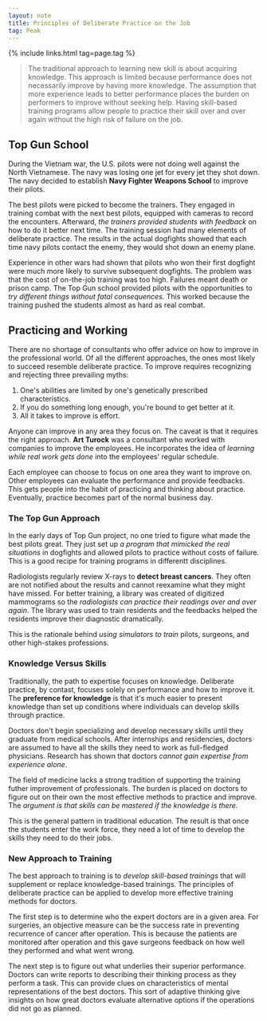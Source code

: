 ```yaml
---
layout: note
title: Principles of Deliberate Practice on the Job
tag: Peak
---
```


{% include links.html tag=page.tag %}

> The traditional approach to learning new skill is about acquiring knowledge. This approach is limited because performance does not necessarily improve by having more knowledge. The assumption that more experience leads to better performance places the burden on performers to improve without seeking help. Having skill-based training programs allow people to practice their skill over and over again without the high risk of failure on the job.

## Top Gun School

During the Vietnam war, the U.S. pilots were not doing well against the North Vietnamese. The navy was losing one jet for every jet they shot down. The navy decided to establish **Navy Fighter Weapons School** to improve their pilots.

The best pilots were picked to become the trainers. They engaged in training combat with the next best pilots, equipped with cameras to record the encounters. Afterward, *the trainers provided students with feedback* on how to do it better next time. The training session had many elements of deliberate practice. The results in the actual dogfights showed that each time navy pilots contact the enemy, they would shot down an enemy plane.

Experience in other wars had shown that pilots who won their first dogfight were much more likely to survive subsequent dogfights. The problem was that the cost of on-the-job training was too high. Failures meant death or prison camp. The Top Gun school provided pilots with the opportunities to *try different things without fatal consequences*. This worked because the training pushed the students almost as hard as real combat.

## Practicing and Working

There are no shortage of consultants who offer advice on how to improve in the professional world. Of all the different approaches, the ones most likely to succeed resemble deliberate practice. To improve requires recognizing and rejecting three prevailing myths:

1. One's abilities are limited by one's genetically prescribed characteristics.
2. If you do something long enough, you're bound to get better at it.
3. All it takes to improve is effort.

Anyone can improve in any area they focus on. The caveat is that it requires the right approach. **Art Turock** was a consultant who worked with companies to improve the employees. He incorporates the idea of *learning while real work gets done* into the employees' regular schedule.

Each employee can choose to focus on one area they want to improve on. Other employees can evaluate the performance and provide feedbacks. This gets people into the habit of practicing and thinking about practice. Eventually, practice becomes part of the normal business day.

### The Top Gun Approach

In the early days of Top Gun project, no one tried to figure what made the best pilots great. They just set up *a program that mimicked the real situations* in dogfights and allowed pilots to practice without costs of failure. This is a good recipe for training programs in differentt disciplines.

Radiologists regularly review X-rays to **detect breast cancers**. They often are not notified about the results and cannot reexamine what they might have missed. For better training, a library was created of digitized mammograms so the *radiologists can practice their readings over and over again*. The library was used to train residents and the feedbacks helped the residents improve their diagnostic dramatically.

This is the rationale behind *using simulators to train* pilots, surgeons, and other high-stakes professions.

### Knowledge Versus Skills

Traditionally, the path to expertise focuses on knowledge. Deliberate practice, by contast, focuses solely on performance and how to improve it. The **preference for knowledge** is that it's much easier to present knowledge than set up conditions where individuals can develop skills through practice.

Doctors don't begin specializing and develop necessary skills until they graduate from medical schools. After internships and residencies, doctors are assumed to have all the skills they need to work as full-fledged physicians. Research has shown that doctors *cannot gain expertise from experience alone*.

The field of medicine lacks a strong tradition of supporting the training futher improvement of professionals. The burden is placed on doctors to figure out on their own the most effective methods to practice and improve. The *argument is that skills can be mastered if the knowledge is there*.

This is the general pattern in traditional education. The result is that once the students enter the work force, they need a lot of time to develop the skills they need to do their jobs. 

### New Approach to Training

The best approach to training is to *develop skill-based trainings* that will supplement or replace knowledge-based trainings. The principles of deliberate practice can be applied to develop more effective training methods for doctors.

The first step is to determine who the expert doctors are in a given area. For surgeries, an objective measure can be the success rate in preventing recurrence of cancer after operation. This is because the patients are monitored after operation and this gave surgeons feedback on how well they performed and what went wrong.

The next step is to figure out what underlies their superior performance. Doctors can write reports to describing their thinking process as they perform a task. This can provide clues on characteristics of mental representations of the best doctors. This sort of adaptive thinking give insights on how great doctors evaluate alternative options if the operations did not go as planned.